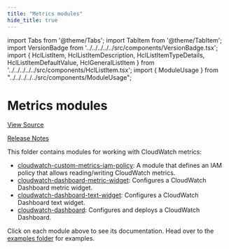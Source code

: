 ```yaml
---
title: "Metrics modules"
hide_title: true
---
```


import Tabs from '@theme/Tabs';
import TabItem from '@theme/TabItem';
import VersionBadge from '../../../../../src/components/VersionBadge.tsx';
import { HclListItem, HclListItemDescription, HclListItemTypeDetails, HclListItemDefaultValue, HclGeneralListItem } from '../../../../../src/components/HclListItem.tsx';
import { ModuleUsage } from "../../../../../src/components/ModuleUsage";

<VersionBadge repoTitle="AWS Monitoring Modules" version="0.36.17" lastModifiedVersion="0.36.12"/>

# Metrics modules

<a href="https://github.com/gruntwork-io/terraform-aws-monitoring/tree/v0.36.17/modules/metrics" className="link-button" title="View the source code for this module in GitHub.">View Source</a>

<a href="https://github.com/gruntwork-io/terraform-aws-monitoring/releases/tag/v0.36.12" className="link-button" title="Release notes for only versions which impacted this module.">Release Notes</a>

This folder contains modules for working with CloudWatch metrics:

*   [cloudwatch-custom-metrics-iam-policy](https://github.com/gruntwork-io/terraform-aws-monitoring/tree/v0.36.17/modules/metrics/cloudwatch-custom-metrics-iam-policy): A module that defines
    an IAM policy that allows reading/writing CloudWatch metrics.
*   [cloudwatch-dashboard-metric-widget](https://github.com/gruntwork-io/terraform-aws-monitoring/tree/v0.36.17/modules/metrics/cloudwatch-dashboard-metric-widget): Configures a CloudWatch Dashboard metric widget.
*   [cloudwatch-dashboard-text-widget](https://github.com/gruntwork-io/terraform-aws-monitoring/tree/v0.36.17/modules/metrics/cloudwatch-dashboard-text-widget): Configures a CloudWatch Dashboard text widget.
*   [cloudwatch-dashboard](https://github.com/gruntwork-io/terraform-aws-monitoring/tree/v0.36.17/modules/metrics/cloudwatch-dashboard): Configures and deploys a CloudWatch Dashboard.

Click on each module above to see its documentation. Head over to the [examples folder](https://github.com/gruntwork-io/terraform-aws-monitoring/tree/v0.36.17/examples) for examples.


<!-- ##DOCS-SOURCER-START
{
  "originalSources": [
    "https://github.com/gruntwork-io/terraform-aws-monitoring/tree/v0.36.17/modules/metrics/readme.md",
    "https://github.com/gruntwork-io/terraform-aws-monitoring/tree/v0.36.17/modules/metrics/variables.tf",
    "https://github.com/gruntwork-io/terraform-aws-monitoring/tree/v0.36.17/modules/metrics/outputs.tf"
  ],
  "sourcePlugin": "module-catalog-api",
  "hash": "c001af67c95635ea2c4784883acb17f9"
}
##DOCS-SOURCER-END -->
